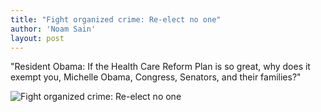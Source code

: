 ```yaml
---
title: "Fight organized crime: Re-elect no one"
author: 'Noam Sain'
layout: post
---
```


"Resident Obama: If the Health Care Reform Plan is so great, why does it exempt you, Michelle Obama, Congress, Senators, and their families?"

![Fight organized crime: Re-elect no one](https://2.bp.blogspot.com/_8aN4krk1nsk/TU1tOt9oUNI/AAAAAAAAAig/VRxPyHA44CU/s1600/ATT258959.jpg "Fight organized crime: Re-elect no one")
